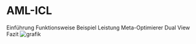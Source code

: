# AML-ICL

Einführung
Funktionsweise
Beispiel
Leistung
Meta-Optimierer
Dual View
Fazit
![grafik](https://github.com/alwstar/AML-ICL/assets/60684855/f1ac2c22-9020-4d53-a3ff-b5848c30f844)

